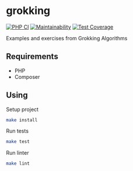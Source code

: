 # grokking

[![PHP CI](https://github.com/ashikov/grokking/actions/workflows/workflow.yml/badge.svg)](https://github.com/ashikov/grokking/actions/workflows/workflow.yml)
[![Maintainability](https://api.codeclimate.com/v1/badges/7105e8a11afd10d04bc9/maintainability)](https://codeclimate.com/github/ashikov/grokking/maintainability)
[![Test Coverage](https://api.codeclimate.com/v1/badges/7105e8a11afd10d04bc9/test_coverage)](https://codeclimate.com/github/ashikov/grokking/test_coverage)

Examples and exercises from Grokking Algorithms

## Requirements

* PHP
* Composer

## Using

Setup project

```bash
make install
```

Run tests

```bash
make test
```

Run linter

```bash
make lint
```
